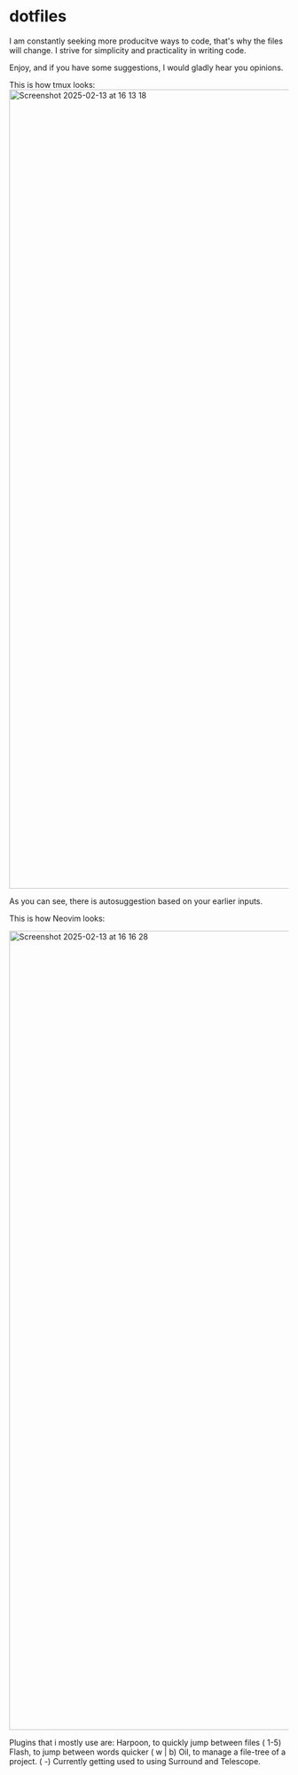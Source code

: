 # dotfiles

I am constantly seeking more producitve ways to code, that's why the files will change. 
I strive for simplicity and practicality in writing code.

Enjoy, and if you have some suggestions, I would gladly hear you opinions.

This is how tmux looks:
<img width="1440" alt="Screenshot 2025-02-13 at 16 13 18" src="https://github.com/user-attachments/assets/1056a929-52c3-4590-8888-ddc4b42154e6" />

As you can see, there is autosuggestion based on your earlier inputs.

This is how Neovim looks:

<img width="1440" alt="Screenshot 2025-02-13 at 16 16 28" src="https://github.com/user-attachments/assets/9c387b84-1715-46fa-b149-95e07d3ecfe1" />

Plugins that i mostly use are:
Harpoon, to quickly jump between files (<leader> 1-5)
Flash, to jump between words quicker (<leader><leader> w | b)
Oil, to manage a file-tree of a project. (<leader> -)
Currently getting used to using Surround and Telescope.
